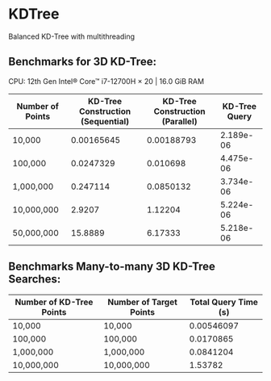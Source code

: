 # KDTree

Balanced KD-Tree with multithreading

## Benchmarks for 3D KD-Tree:

CPU: 12th Gen Intel® Core™ i7-12700H × 20 | 16.0 GiB RAM

| Number of Points | KD-Tree Construction (Sequential) | KD-Tree Construction (Parallel) | KD-Tree Query |
|------------------|-----------------------------------|---------------------------------|---------------|
| 10,000           | 0.00165645                        | 0.00188793                      | 2.189e-06     |
| 100,000          | 0.0247329                         | 0.010698                        | 4.475e-06     |
| 1,000,000        | 0.247114                          | 0.0850132                       | 3.734e-06     |
| 10,000,000       | 2.9207                            | 1.12204                         | 5.224e-06     |
| 50,000,000       | 15.8889                           | 6.17333                         | 5.218e-06     |

## Benchmarks Many-to-many 3D KD-Tree Searches:

| Number of KD-Tree Points | Number of Target Points | Total Query Time (s) |
|--------------------------|-------------------------|----------------------|
| 10,000                   | 10,000                  | 0.00546097           |
| 100,000                  | 100,000                 | 0.0170865            |
| 1,000,000                | 1,000,000               | 0.0841204            |
| 10,000,000               | 10,000,000              | 1.53782              |